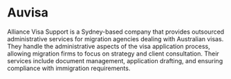 # Auvisa

Alliance Visa Support is a Sydney-based company that provides outsourced administrative services for migration agencies dealing with Australian visas. 
They handle the administrative aspects of the visa application process, allowing migration firms to focus on strategy and client consultation. 
Their services include document management, application drafting, and ensuring compliance with immigration requirements.

